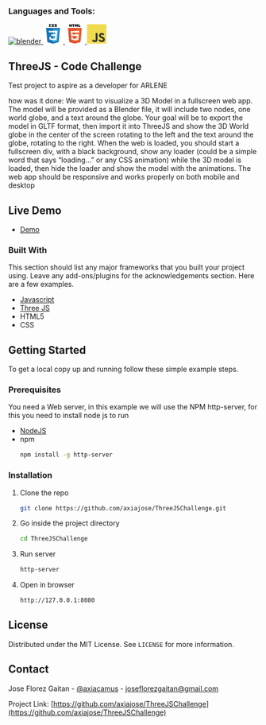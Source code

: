 <h3 align="left">Languages and Tools:</h3>
<p align="left"> <a href="https://www.blender.org/" target="_blank"> <img src="https://download.blender.org/branding/community/blender_community_badge_white.svg" alt="blender" width="40" height="40"/> </a> <a href="https://www.w3schools.com/css/" target="_blank"> <img src="https://raw.githubusercontent.com/devicons/devicon/master/icons/css3/css3-original-wordmark.svg" alt="css3" width="40" height="40"/> </a> <a href="https://www.w3.org/html/" target="_blank"> <img src="https://raw.githubusercontent.com/devicons/devicon/master/icons/html5/html5-original-wordmark.svg" alt="html5" width="40" height="40"/> </a> <a href="https://developer.mozilla.org/en-US/docs/Web/JavaScript" target="_blank"> <img src="https://raw.githubusercontent.com/devicons/devicon/master/icons/javascript/javascript-original.svg" alt="javascript" width="40" height="40"/> </a> </p>


<!-- ABOUT THE PROJECT -->
## ThreeJS - Code Challenge

Test project to aspire as a developer for ARLENE

how was it done:
We want to visualize a 3D Model in a fullscreen web app. The model will be provided as a Blender file, it will include two nodes, one world globe, and a text around the globe.
Your goal will be to export the model in GLTF format, then import it into ThreeJS and show the 3D World globe in the center of the screen rotating to the left and the text around the globe, rotating to the right.
When the web is loaded, you should start a fullscreen div, with a black background, show any loader (could be a simple word that says “loading...” or any CSS animation) while the 3D model is loaded, then hide the loader and show the model with the animations.
The web app should be responsive and works properly on both mobile and desktop

## Live Demo

* [Demo](https://axiajose.github.io/ThreeJSChallenge/)

### Built With

This section should list any major frameworks that you built your project using. Leave any add-ons/plugins for the acknowledgements section. Here are a few examples.
* [Javascript](https://www.javascript.com/)
* [Three JS](https://threejs.org/)
* HTML5
* CSS


<!-- GETTING STARTED -->
## Getting Started

To get a local copy up and running follow these simple example steps.

### Prerequisites
You need a Web server, in this example we will use the NPM http-server, for this you need to install node js to run
* [NodeJS](https://nodejs.org/en/)
* npm
  ```sh
  npm install -g http-server
  ```

### Installation
1. Clone the repo
   ```sh
   git clone https://github.com/axiajose/ThreeJSChallenge.git
   ```
2. Go inside the project directory
   ```sh
   cd ThreeJSChallenge
   ```
3. Run server
   ```sh
   http-server
   ```
4. Open in browser
   ```sh
   http://127.0.0.1:8080
   ```

<!-- LICENSE -->
## License

Distributed under the MIT License. See `LICENSE` for more information.



<!-- CONTACT -->
## Contact

Jose Florez Gaitan - [@axiacamus](https://twitter.com/axiacamus) - joseflorezgaitan@gmail.com

Project Link: [https://github.com/axiajose/ThreeJSChallenge](https://github.com/axiajose/ThreeJSChallenge)
